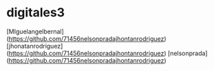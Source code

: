 # digitales3
[MIguelangelbernal] (https://github.com/71456nelsonpradajhontanrodriguez)
[jhonatanrodriguez] (https://github.com/71456nelsonpradajhontanrodriguez)
[nelsonprada] (https://github.com/71456nelsonpradajhontanrodriguez) 
